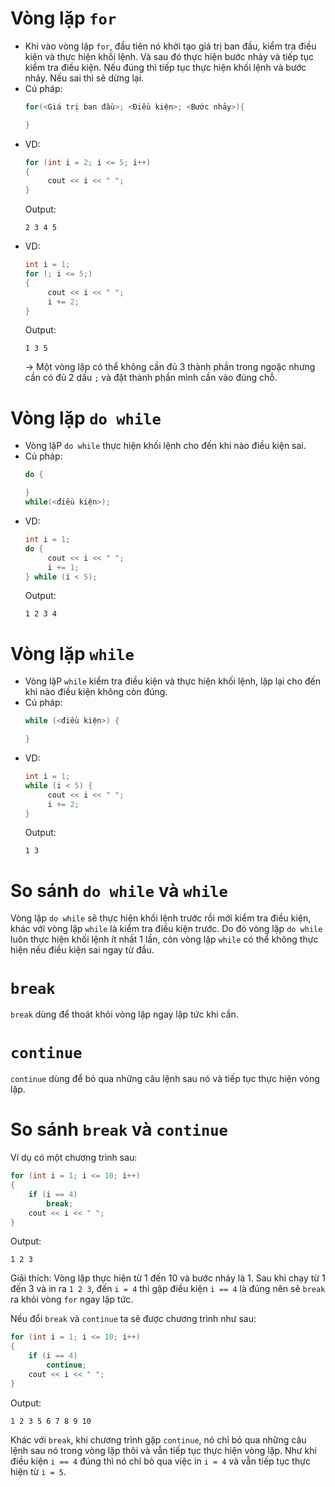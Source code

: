 # Vòng lặp `for`
- Khi vào vòng lặp `for`, đầu tiên nó khởi tạo giá trị ban đầu, kiểm tra điều kiện và thực hiện khối lệnh. Và sau đó thực hiện bước nhảy và tiếp tục kiểm tra điều kiện. Nếu đúng thì tiếp tục thực hiện khối lệnh và bước nhảy. Nếu sai thì sẽ dừng lại.
- Cú pháp:
  ```cpp
  for(<Giá trị ban đầu>; <Điều kiện>; <Bước nhảy>){

  }
  ```
- VD:
  ```cpp
  for (int i = 2; i <= 5; i++)
  {
       cout << i << " ";
  }
  ```
  Output: 
  ```
  2 3 4 5
  ```
- VD:
  ```cpp
  int i = 1;
  for (; i <= 5;)
  {
       cout << i << " ";
       i += 2;
  }
  ```
  Output: 
  ```
  1 3 5
  ```
  -> Một vòng lặp có thể không cần đủ 3 thành phần trong ngoặc nhưng cần có đủ 2 dấu `;` và đặt thành phần mình cần vào đúng chỗ.
# Vòng lặp `do while`
- Vòng lặP `do while` thực hiện khối lệnh cho đến khi nào điều kiện sai.
- Cú pháp:
  ```cpp
  do {

  }
  while(<điều kiện>);
  ```
- VD:
  ```cpp
  int i = 1;
  do {
       cout << i << " ";
       i += 1;
  } while (i < 5);
  ```
  Output:
  ```
  1 2 3 4
  ```
# Vòng lặp `while`
- Vòng lặP `while` kiểm tra điều kiện và thực hiện khối lệnh, lặp lại cho đến khi nào điều kiện không còn đúng.
- Cú pháp:
  ```cpp
  while (<điều kiện>) {

  }
  ```
- VD:
  ```cpp
  int i = 1;
  while (i < 5) {
       cout << i << " ";
       i += 2;
  }
  ```
  Output:
  ```
  1 3
  ```
# So sánh `do while` và `while`
Vòng lặp `do while` sẽ thực hiện khối lệnh trước rồi mới kiểm tra điều kiện, khác với vòng lặp `while` là kiểm tra điều kiện trước. Do đó vòng lặp `do while` luôn thực hiện khối lệnh ít nhất 1 lần, còn vòng lặp `while` có thể không thực hiện nếu điều kiện sai ngay từ đầu.
# `break`
`break` dùng để thoát khỏi vòng lặp ngay lập tức khi cần.
# `continue`
`continue` dùng để bỏ qua những câu lệnh sau nó và tiếp tục thực hiện vòng lặp.
# So sánh `break` và `continue`
Ví dụ có một chương trình sau:
```cpp
for (int i = 1; i <= 10; i++)
{
    if (i == 4)
        break;
    cout << i << " ";
}
```
Output: 
```
1 2 3
```
Giải thích: Vòng lặp thực hiện từ 1 đến 10 và bước nhảy là 1. Sau khi chạy từ 1 đến 3 và in ra `1 2 3`, đến `i = 4` thì gặp điều kiện `i == 4` là đúng nên sẽ `break` ra khỏi vòng `for` ngay lập tức.

Nếu đổi `break` và `continue` ta sẽ được chương trình như sau:
```cpp
for (int i = 1; i <= 10; i++)
{
    if (i == 4)
        continue;
    cout << i << " ";
}
```
Output: 
```
1 2 3 5 6 7 8 9 10
```
Khác với `break`, khi chương trình gặp `continue`, nó chỉ bỏ qua những câu lệnh sau nó trong vòng lặp thôi và vẫn tiếp tục thực hiện vòng lặp. Như khi điều kiện `i == 4` đúng thì nó chỉ bỏ qua việc in `i = 4` và vẫn tiếp tục thực hiện từ `i = 5`.